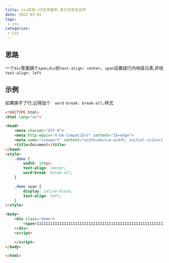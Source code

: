 ```yaml
---
title: css实现一行文字居中,多行文字左对齐
date: 2022-03-01
tags:
 - css
categories:
 - Css
---
```

## 思路

一个`div`里面搞个`span`,`div`给`text-align: center`，`span`设置成行内块级元素,并给`text-align: left`

## 示例

如果换不了行,记得加个`  word-break: break-all;`样式

```html
<!DOCTYPE html>
<html lang="en">

<head>
    <meta charset="UTF-8">
    <meta http-equiv="X-UA-Compatible" content="IE=edge">
    <meta name="viewport" content="width=device-width, initial-scale=1.0">
    <title>Document</title>
</head>
<style>
    .demo {
        width: 100px;
        text-align: center;
        word-break: break-all;
    }

    .demo span {
        display: inline-block;
        text-align: left;
    }
</style>

<body>
    <div class="demo">
        <span>111111111111111111111111111111111111111111111111111111111111111111123yyy</span>
    </div>
    <script>

    </script>
</body>

</html>
```

